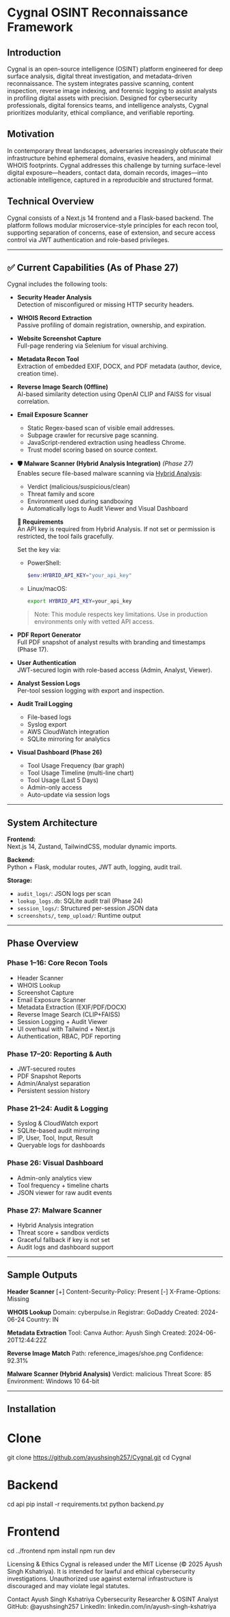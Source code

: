# Cygnal OSINT Reconnaissance Framework

## Introduction

Cygnal is an open-source intelligence (OSINT) platform engineered for deep surface analysis, digital threat investigation, and metadata-driven reconnaissance. The system integrates passive scanning, content inspection, reverse image indexing, and forensic logging to assist analysts in profiling digital assets with precision. Designed for cybersecurity professionals, digital forensics teams, and intelligence analysts, Cygnal prioritizes modularity, ethical compliance, and verifiable reporting.

## Motivation

In contemporary threat landscapes, adversaries increasingly obfuscate their infrastructure behind ephemeral domains, evasive headers, and minimal WHOIS footprints. Cygnal addresses this challenge by turning surface-level digital exposure—headers, contact data, domain records, images—into actionable intelligence, captured in a reproducible and structured format.

## Technical Overview

Cygnal consists of a Next.js 14 frontend and a Flask-based backend. The platform follows modular microservice-style principles for each recon tool, supporting separation of concerns, ease of extension, and secure access control via JWT authentication and role-based privileges.

---

## ✅ Current Capabilities (As of Phase 27)

Cygnal includes the following tools:

- **Security Header Analysis**  
  Detection of misconfigured or missing HTTP security headers.

- **WHOIS Record Extraction**  
  Passive profiling of domain registration, ownership, and expiration.

- **Website Screenshot Capture**  
  Full-page rendering via Selenium for visual archiving.

- **Metadata Recon Tool**  
  Extraction of embedded EXIF, DOCX, and PDF metadata (author, device, creation time).

- **Reverse Image Search (Offline)**  
  AI-based similarity detection using OpenAI CLIP and FAISS for visual correlation.

- **Email Exposure Scanner**
  - Static Regex-based scan of visible email addresses.
  - Subpage crawler for recursive page scanning.
  - JavaScript-rendered extraction using headless Chrome.
  - Trust model scoring based on source context.

- **🛡️ Malware Scanner (Hybrid Analysis Integration)** *(Phase 27)*  
  Enables secure file-based malware scanning via [Hybrid Analysis](https://www.hybrid-analysis.com/):
  - Verdict (malicious/suspicious/clean)
  - Threat family and score
  - Environment used during sandboxing
  - Automatically logs to Audit Viewer and Visual Dashboard

  **🔐 Requirements**  
  An API key is required from Hybrid Analysis. If not set or permission is restricted, the tool fails gracefully.

  Set the key via:

  - PowerShell:  
    ```powershell
    $env:HYBRID_API_KEY="your_api_key"
    ```

  - Linux/macOS:  
    ```bash
    export HYBRID_API_KEY=your_api_key
    ```

  > Note: This module respects key limitations. Use in production environments only with vetted API access.

- **PDF Report Generator**  
  Full PDF snapshot of analyst results with branding and timestamps (Phase 17).

- **User Authentication**  
  JWT-secured login with role-based access (Admin, Analyst, Viewer).

- **Analyst Session Logs**  
  Per-tool session logging with export and inspection.

- **Audit Trail Logging**
  - File-based logs
  - Syslog export
  - AWS CloudWatch integration
  - SQLite mirroring for analytics

- **Visual Dashboard (Phase 26)**
  - Tool Usage Frequency (bar graph)
  - Tool Usage Timeline (multi-line chart)
  - Tool Usage (Last 5 Days)
  - Admin-only access
  - Auto-update via session logs

---

## System Architecture

**Frontend:**  
Next.js 14, Zustand, TailwindCSS, modular dynamic imports.

**Backend:**  
Python + Flask, modular routes, JWT auth, logging, audit trail.

**Storage:**
- `audit_logs/`: JSON logs per scan
- `lookup_logs.db`: SQLite audit trail (Phase 24)
- `session_logs/`: Structured per-session JSON data
- `screenshots/`, `temp_upload/`: Runtime output

---

## Phase Overview

### Phase 1–16: Core Recon Tools
- Header Scanner
- WHOIS Lookup
- Screenshot Capture
- Email Exposure Scanner
- Metadata Extraction (EXIF/PDF/DOCX)
- Reverse Image Search (CLIP+FAISS)
- Session Logging + Audit Viewer
- UI overhaul with Tailwind + Next.js
- Authentication, RBAC, PDF reporting

### Phase 17–20: Reporting & Auth
- JWT-secured routes
- PDF Snapshot Reports
- Admin/Analyst separation
- Persistent session history

### Phase 21–24: Audit & Logging
- Syslog & CloudWatch export
- SQLite-based audit mirroring
- IP, User, Tool, Input, Result
- Queryable logs for dashboards

### Phase 26: Visual Dashboard
- Admin-only analytics view
- Tool frequency + timeline charts
- JSON viewer for raw audit events

### Phase 27: Malware Scanner
- Hybrid Analysis integration
- Threat score + sandbox verdicts
- Graceful fallback if key is not set
- Audit logs and dashboard support

---

## Sample Outputs

**Header Scanner**
[+] Content-Security-Policy: Present
[-] X-Frame-Options: Missing

**WHOIS Lookup**
Domain: cyberpulse.in
Registrar: GoDaddy
Created: 2024-06-24
Country: IN

**Metadata Extraction**
Tool: Canva
Author: Ayush Singh
Created: 2024-06-20T12:44:22Z

**Reverse Image Match**
Path: reference_images/shoe.png
Confidence: 92.31%

**Malware Scanner (Hybrid Analysis)**
Verdict: malicious
Threat Score: 85
Environment: Windows 10 64-bit

---

## Installation

# Clone
git clone https://github.com/ayushsingh257/Cygnal.git
cd Cygnal

# Backend
cd api
pip install -r requirements.txt
python backend.py

# Frontend
cd ../frontend
npm install
npm run dev

Licensing & Ethics
Cygnal is released under the MIT License (© 2025 Ayush Singh Kshatriya).
It is intended for lawful and ethical cybersecurity investigations. Unauthorized use against external infrastructure is discouraged and may violate legal statutes.

Contact
Ayush Singh Kshatriya
Cybersecurity Researcher & OSINT Analyst
GitHub: @ayushsingh257
LinkedIn: linkedin.com/in/ayush-singh-kshatriya
